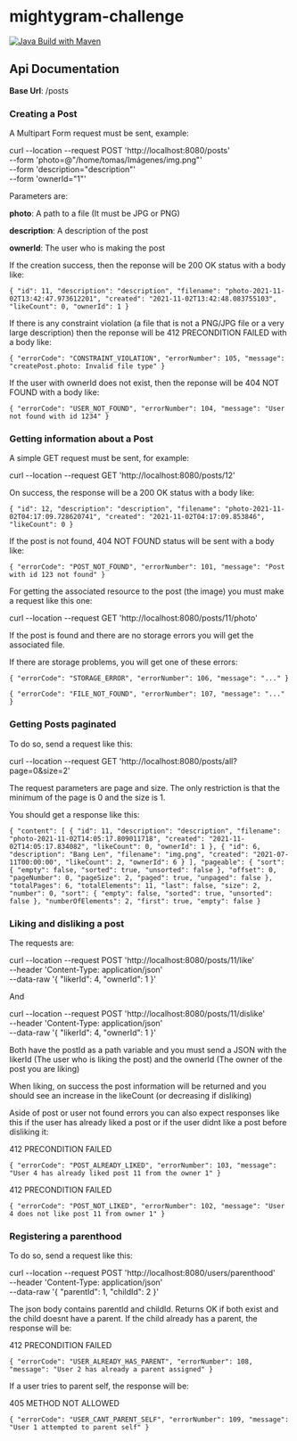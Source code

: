 # mightygram-challenge
[![Java Build with Maven](https://github.com/pintotomas/mightygram-challenge/actions/workflows/maven.yml/badge.svg)](https://github.com/pintotomas/mightygram-challenge/actions/workflows/maven.yml)

## Api Documentation

**Base Url**: /posts

### Creating a Post

A Multipart Form request must be sent, example:

curl --location --request POST 'http://localhost:8080/posts' \
--form 'photo=@"/home/tomas/Imágenes/img.png"' \
--form 'description="description"' \
--form 'ownerId="1"'

Parameters are:

**photo**: A path to a file (It must be JPG or PNG)

**description**: A description of the post

**ownerId**: The user who is making the post

If the creation success, then the reponse will be 200 OK status with a body like:

`{
    "id": 11,
    "description": "description",
    "filename": "photo-2021-11-02T13:42:47.973612201",
    "created": "2021-11-02T13:42:48.083755103",
    "likeCount": 0,
    "ownerId": 1
}`

If there is any constraint violation (a file that is not a PNG/JPG file or a very large description) then the reponse will be 412 PRECONDITION FAILED with a body like:

`{
    "errorCode": "CONSTRAINT_VIOLATION",
    "errorNumber": 105,
    "message": "createPost.photo: Invalid file type"
}`

If the user with ownerId does not exist, then the reponse will be 404 NOT FOUND with a body like:

`{
    "errorCode": "USER_NOT_FOUND",
    "errorNumber": 104,
    "message": "User not found with id 1234"
}`

### Getting information about a Post

A simple GET request must be sent, for example:

curl --location --request GET 'http://localhost:8080/posts/12'

On success, the response will be a 200 OK status with a body like:

`{
    "id": 12,
    "description": "description",
    "filename": "photo-2021-11-02T04:17:09.728620741",
    "created": "2021-11-02T04:17:09.853846",
    "likeCount": 0
}`

If the post is not found, 404 NOT FOUND status will be sent with a body like:

`{
    "errorCode": "POST_NOT_FOUND",
    "errorNumber": 101,
    "message": "Post with id 123 not found"
}`

For getting the associated resource to the post (the image) you must make a request like this one:

curl --location --request GET 'http://localhost:8080/posts/11/photo'

If the post is found and there are no storage errors you will get the associated file. 

If there are storage problems, you will get one of these errors:

`{
    "errorCode": "STORAGE_ERROR",
    "errorNumber": 106,
    "message": "..."
}`

`{
    "errorCode": "FILE_NOT_FOUND",
    "errorNumber": 107,
    "message": "..."
}`

### Getting Posts paginated

To do so, send a request like this:

curl --location --request GET 'http://localhost:8080/posts/all?page=0&size=2'

The request parameters are page and size. The only restriction is that the minimum of the page is 0 and the size is 1.

You should get a response like this:

`{
    "content": [
        {
            "id": 11,
            "description": "description",
            "filename": "photo-2021-11-02T14:05:17.809011718",
            "created": "2021-11-02T14:05:17.834082",
            "likeCount": 0,
            "ownerId": 1
        },
        {
            "id": 6,
            "description": "Bang Len",
            "filename": "img.png",
            "created": "2021-07-11T00:00:00",
            "likeCount": 2,
            "ownerId": 6
        }
    ],
    "pageable": {
        "sort": {
            "empty": false,
            "sorted": true,
            "unsorted": false
        },
        "offset": 0,
        "pageNumber": 0,
        "pageSize": 2,
        "paged": true,
        "unpaged": false
    },
    "totalPages": 6,
    "totalElements": 11,
    "last": false,
    "size": 2,
    "number": 0,
    "sort": {
        "empty": false,
        "sorted": true,
        "unsorted": false
    },
    "numberOfElements": 2,
    "first": true,
    "empty": false
}`

### Liking and disliking a post

The requests are:

curl --location --request POST 'http://localhost:8080/posts/11/like' \
--header 'Content-Type: application/json' \
--data-raw '{
    "likerId": 4,
    "ownerId": 1
}'

And

curl --location --request POST 'http://localhost:8080/posts/11/dislike' \
--header 'Content-Type: application/json' \
--data-raw '{
    "likerId": 4,
    "ownerId": 1
}'

Both have the postId as a path variable and you must send a JSON with the likerId (The user who is liking the post) and the ownerId (The owner of the post you are liking)

When liking, on success the post information will be returned and you should see an increase in the likeCount (or decreasing if disliking)

Aside of post or user not found errors you can also expect responses like this if the user has already liked a post or if the user didnt like a post before disliking it:

412 PRECONDITION FAILED

`{
    "errorCode": "POST_ALREADY_LIKED",
    "errorNumber": 103,
    "message": "User 4 has already liked post 11 from the owner 1"
}`

412 PRECONDITION FAILED

`{
    "errorCode": "POST_NOT_LIKED",
    "errorNumber": 102,
    "message": "User 4 does not like post 11 from owner 1"
}`

### Registering a parenthood

To do so, send a request like this:

curl --location --request POST 'http://localhost:8080/users/parenthood' \
--header 'Content-Type: application/json' \
--data-raw '{
    "parentId": 1,
    "childId": 2
}'

The json body contains parentId and childId. Returns OK if both exist and the child doesnt have a parent. If the child already has a parent, the response will be:

412 PRECONDITION FAILED

`{
    "errorCode": "USER_ALREADY_HAS_PARENT",
    "errorNumber": 108,
    "message": "User 2 has already a parent assigned"
}`

If a user tries to parent self, the response will be:

405 METHOD NOT ALLOWED

`{
    "errorCode": "USER_CANT_PARENT_SELF",
    "errorNumber": 109,
    "message": "User 1 attempted to parent self"
}`





